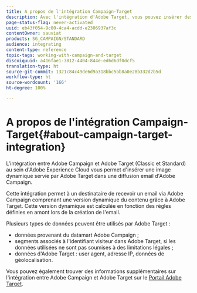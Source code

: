 ```yaml
---
title: A propos de l'intégration Campaign-Target
description: Avec l'intégration d'Adobe Target, vous pouvez insérer des images dynamiques générées par Adobe Target dans vos messages Adobe Campaign.
page-status-flag: never-activated
uuid: eb43f054-9c00-4ca4-acdd-e2306937af3c
contentOwner: sauviat
products: SG_CAMPAIGN/STANDARD
audience: integrating
content-type: reference
topic-tags: working-with-campaign-and-target
discoiquuid: a416fae1-3812-4404-844e-ed6d6df0dcf5
translation-type: ht
source-git-commit: 1321c84c49de6d9a318bbc5bb8a0e28b332d2b5d
workflow-type: ht
source-wordcount: '166'
ht-degree: 100%

---
```



# A propos de l&#39;intégration Campaign-Target{#about-campaign-target-integration}

L&#39;intégration entre Adobe Campaign et Adobe Target (Classic et Standard) au sein d&#39;Adobe Experience Cloud vous permet d&#39;insérer une image dynamique servie par Adobe Target dans une diffusion email d&#39;Adobe Campaign.

Cette intégration permet à un destinataire de recevoir un email via Adobe Campaign comprenant une version dynamique du contenu grâce à Adobe Target. Cette version dynamique est calculée en fonction des règles définies en amont lors de la création de l&#39;email.

Plusieurs types de données peuvent être utilisés par Adobe Target :

* données provenant du datamart Adobe Campaign ;
* segments associés à l&#39;identifiant visiteur dans Adobe Target, si les données utilisées ne sont pas soumises à des limitations légales ;
* données d&#39;Adobe Target : user agent, adresse IP, données de géolocalisation.

Vous pouvez également trouver des informations supplémentaires sur l&#39;intégration entre Adobe Campaign et Adobe Target sur le [Portail Adobe Target](https://docs.adobe.com/content/help/fr-FR/target/using/integrate/campaign-and-target.html).
